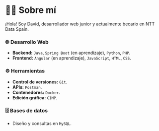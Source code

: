 # 👨‍💻 Sobre mí
¡Hola! Soy David, desarrollador web junior y actualmente becario en NTT Data Spain. 

### 🌐 Desarrollo Web
- **Backend:** `Java`, `Spring Boot` (en aprendizaje), `Python`, `PHP`.  
- **Frontend:** `Angular` (en aprendizaje), `JavaScript`, `HTML`, `CSS`.

### ⚙️ Herramientas
- **Control de versiones:** `Git`.  
- **APIs:** `Postman`.  
- **Contenedores:** `Docker`.  
- **Edición gráfica:** `GIMP`.  

### 🗄️ Bases de datos
- Diseño y consultas en `MySQL`.
